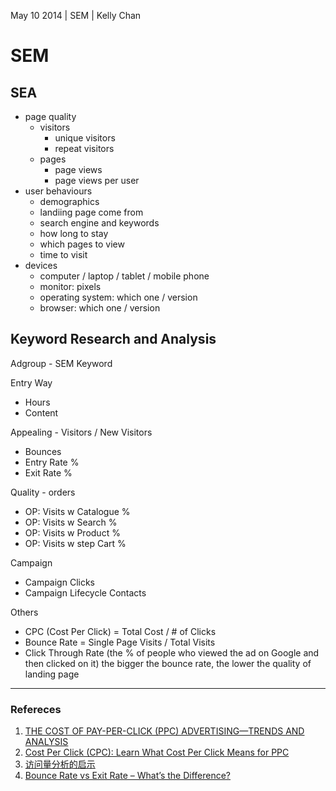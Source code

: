May 10 2014 | SEM | Kelly Chan
# SEM

## SEA

- page quality
    - visitors
        - unique visitors
        - repeat visitors
    - pages
        - page views
        - page views per user
- user behaviours
    - demographics
    - landiing page come from
    - search engine and keywords
    - how long to stay
    - which pages to view
    - time to visit
- devices
    - computer / laptop / tablet / mobile phone
    - monitor: pixels
    - operating system: which one / version
    - browser: which one / version


## Keyword Research and Analysis

Adgroup	- SEM Keyword  

Entry Way  
- Hours
- Content

Appealing - Visitors / New Visitors  
- Bounces
- Entry Rate %
- Exit Rate %

Quality - orders 
- OP: Visits w Catalogue %
- OP: Visits w Search %
- OP: Visits w Product %
- OP: Visits w step Cart %

Campaign  
- Campaign Clicks  
- Campaign Lifecycle Contacts


Others
- CPC (Cost Per Click) = Total Cost / # of Clicks
- Bounce Rate = Single Page Visits / Total Visits
- Click Through Rate (the % of people who viewed the ad on Google and then clicked on it)
the bigger the bounce rate, the lower the quality of landing page

---
### Refereces
1. [THE COST OF PAY-PER-CLICK (PPC) ADVERTISING—TRENDS AND ANALYSIS](http://www.hochmanconsultants.com/articles/je-hochman-benchmark.shtml)
2. [Cost Per Click (CPC): Learn What Cost Per Click Means for PPC](http://www.wordstream.com/cost-per-click)
3. [访问量分析的启示](http://blog.sina.com.cn/s/blog_a032adb901014tnn.html)
4. [Bounce Rate vs Exit Rate – What’s the Difference?](http://getdelve.com/2012/09/bounce-rate-vs-exit-rate-whats-the-difference/)
